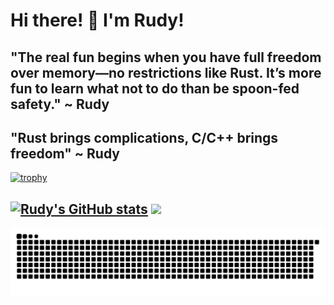 # Hi there! 👋 I'm Rudy!
"The real fun begins when you have full freedom over memory—no restrictions like Rust. It’s more fun to learn what not to do than be spoon-fed safety." ~ Rudy
--
"Rust brings complications, C/C++ brings freedom" ~ Rudy
---
[![trophy](https://github-profile-trophy.vercel.app/?username=rudy-in&theme=gruvbox)](https://github.com/rudy-in)

[![Rudy's GitHub stats](https://github-readme-stats.vercel.app/api?username=rudy-in&show_icons=true&theme=onedark)](https://github.com/rudy-in)
 <img src="https://github-readme-stats.vercel.app/api/top-langs/?username=rudy-in&theme=onedark" />
--
![snakegif](https://github.com/rudy-in/rudy-in/blob/assets/snake-light.svg)
